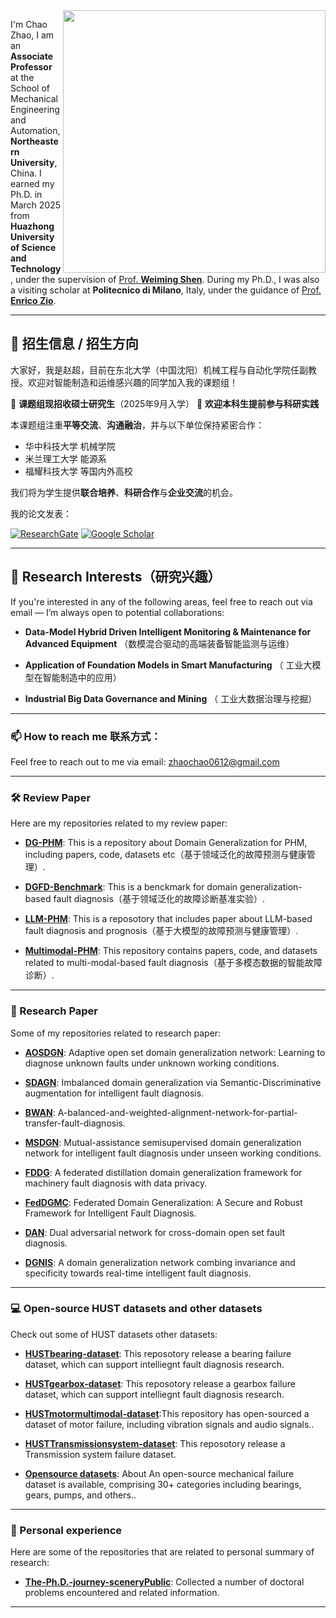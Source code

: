 <img align="right" width="420" src="https://github-readme-stats.vercel.app/api?username=CHAOZHAO-1&show_icons=true&icon_color=CE1D2D&text_color=718096&bg_color=ffffff&hide_title=true" />


I'm Chao Zhao, I am an **Associate Professor** at the School of Mechanical Engineering and Automation, **Northeastern University**, China. I earned my Ph.D. in March 2025 from **Huazhong University of Science and Technology**, under the supervision of [Prof. **Weiming Shen**](https://scholar.google.com/citations?user=FuSHsx4AAAAJ&hl=zh-CN). During my Ph.D., I was also a visiting scholar at **Politecnico di Milano**, Italy, under the guidance of [Prof. **Enrico Zio**](https://scholar.google.com/citations?user=Fz_uKmYAAAAJ&hl=zh-CN).

---

## 🌟 招生信息 / 招生方向

大家好，我是赵超，目前在东北大学（中国沈阳）机械工程与自动化学院任副教授。欢迎对智能制造和运维感兴趣的同学加入我的课题组！

📌 **课题组现招收硕士研究生**（2025年9月入学）
📌 **欢迎本科生提前参与科研实践**

本课题组注重**平等交流**、**沟通融治**，并与以下单位保持紧密合作：

* 华中科技大学 机械学院
* 米兰理工大学 能源系
* 福耀科技大学 等国内外高校

我们将为学生提供**联合培养**、**科研合作**与**企业交流**的机会。

我的论文发表：

[![ResearchGate](https://img.shields.io/badge/ResearchGate-Follow-blue)](https://www.researchgate.net/profile/Chao-Zhao-49)
[![Google Scholar](https://img.shields.io/badge/Google_Scholar-Follow-green)](https://scholar.google.com.au/citations?user=GMK0p4QAAAAJ&hl=zh-CN)

---

## 🔬 Research Interests（研究兴趣）

If you're interested in any of the following areas, feel free to reach out via email — I’m always open to potential collaborations:

* **Data-Model Hybrid Driven Intelligent Monitoring & Maintenance for Advanced Equipment** （数模混合驱动的高端装备智能监测与运维）

* **Application of Foundation Models in Smart Manufacturing** （ 工业大模型在智能制造中的应用）
 
* **Industrial Big Data Governance and Mining** （  工业大数据治理与挖掘）

---


### 📫 How to reach me 联系方式：
Feel free to reach out to me via email: [zhaochao0612@gmail.com](mailto:zhaochao0612@gmail.com)

---



### 🛠️ Review Paper
Here are my repositories related to my review paper:

- **[DG-PHM](https://github.com/CHAOZHAO-1/DG-PHM)**: This is a repository about Domain Generalization for PHM, including papers, code, datasets etc（基于领域泛化的故障预测与健康管理）.
- **[DGFD-Benchmark](https://github.com/CHAOZHAO-1/Domain-generalization-fault-diagnosis-benchmark)**: This is a benckmark for domain generalization-based fault diagnosis（基于领域泛化的故障诊断基准实验）.

- **[LLM-PHM](https://github.com/CHAOZHAO-1/LLM-based-PHM)**: This is a reposotory that includes paper about LLM-based fault diagnosis and prognosis（基于大模型的故障预测与健康管理）.
- **[Multimodal-PHM](https://github.com/CHAOZHAO-1/Awsome-Multi-modal-based-PHM)**: This repository contains papers, code, and datasets related to multi-modal-based fault diagnosis（基于多模态数据的智能故障诊断）.
---


### 🤖 Research Paper
Some of my repositories related to research paper:

- **[AOSDGN](https://github.com/CHAOZHAO-1/AOSDGN)**: Adaptive open set domain generalization network: Learning to diagnose unknown faults under unknown working conditions.
- **[SDAGN](https://github.com/CHAOZHAO-1/SDAGN)**:  Imbalanced domain generalization via Semantic-Discriminative augmentation for intelligent fault diagnosis.

- **[BWAN](https://github.com/CHAOZHAO-1/A-balanced-and-weighted-alignment-network-for-partial-transfer-fault-diagnosis)**: A-balanced-and-weighted-alignment-network-for-partial-transfer-fault-diagnosis.
- **[MSDGN](https://github.com/CHAOZHAO-1/MSDGN)**:  Mutual-assistance semisupervised domain generalization network for intelligent fault diagnosis under unseen working conditions.

- **[FDDG](https://github.com/CHAOZHAO-1/FDDG)**: A federated distillation domain generalization framework for machinery fault diagnosis with data privacy.
- **[FedDGMC](https://github.com/CHAOZHAO-1/FedDGMC)**: Federated Domain Generalization: A Secure and Robust Framework for Intelligent Fault Diagnosis.

- **[DAN](https://github.com/CHAOZHAO-1/Dual-adversarial-network-for-cross-domain-open-set-fault-diagnosis)**: Dual adversarial network for cross-domain open set fault diagnosis.
- **[DGNIS](https://github.com/CHAOZHAO-1/DGNIS)**: A domain generalization network combing invariance and specificity towards real-time intelligent fault diagnosis.

---

### 💻 Open-source HUST datasets and other datasets
Check out some of HUST datasets other datasets:

- **[HUSTbearing-dataset](https://github.com/CHAOZHAO-1/HUSTbearing-dataset)**: This reposotory release a bearing failure dataset, which can support intelliegnt fault diagnosis research.
- **[HUSTgearbox-dataset](https://github.com/CHAOZHAO-1/HUSTgearbox-dataset)**: This reposotory release a gearbox failure dataset, which can support intelliegnt fault diagnosis research.

- **[HUSTmotormultimodal-dataset](https://github.com/CHAOZHAO-1/HUSTmotor-multi-modal-dataset)**:This repository has open-sourced a dataset of motor failure, including vibration signals and audio signals..
- **[HUSTTransmissionsystem-dataset](https://github.com/CHAOZHAO-1/HUSTTransmissionsystem-dataset)**: This reposotory release a Transmission system failure dataset.

- **[Opensource datasets](https://github.com/CHAOZHAO-1/Machine-Fault-Dataset)**: About An open-source mechanical failure dataset is available, comprising 30+ categories including bearings, gears, pumps, and others..

---

### 🌱 Personal experience
Here are some of the repositories that are related to personal summary of research:

- **[The-Ph.D.-journey-sceneryPublic](https://github.com/CHAOZHAO-1/The-Ph.D.-journey-scenery)**: Collected a number of doctoral problems encountered and related information.

---

